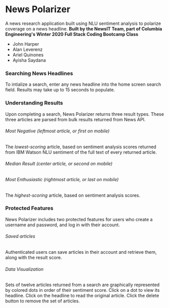 # News Polarizer

A news research application built using NLU sentiment analysis to polarize coverage on a news headline.
**Built by the NewsIT Team, part of Columbia Engineering's Winter 2020 Full Stack Coding Bootcamp Class**
* John Harper
* Alan Leverenz
* Ariel Quinones
* Ayisha Saydana

### Searching News Headlines
To intialize a search, enter any news headline into the home screen search field. Results may take up to 15 seconds to populate.

### Understanding Results
Upon completing a search, News Polarizer returns three result types. These three articles are parsed from bulk results returned from News API.

###### Most Negative (leftmost article, or first on mobile)
The _lowest-scoring_ article, based on sentiment analysis scores returned from IBM Watson NLU sentiment of the full text of every returned article.

###### Median Result (center article, or second on mobile)

###### Most Enthusiastic (rightmost article, or last on mobile)
The _highest-scoring_ article, based on sentiment analysis scores.

### Protected Features
News Polarizer includes two protected features for users who create a username and password, and log in with their account.

###### Saved articles
Authenticated users can save articles in their account and retrieve them, along with the result score.

###### Data Visualization
Sets of twelve articles returned from a search are graphically represented by colored dots in order of their sentiment score. Click on a dot to view its headline. Click on the headline to read the original article. Click the delete button to remove the set of articles. 
